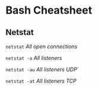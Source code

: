 # Bash Cheatsheet
## Netstat

`netstat` *All open connections*

`netstat -a` *All listeners*

`netstat -au` *All listeners UDP*` 

`netstat -at` *All listeners TCP*

